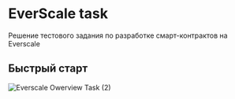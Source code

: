 EverScale task
=============
Решение тестового задания по разработке смарт-контрактов на Everscale

Быстрый старт
-------

![Everscale Owerview Task (2)](https://user-images.githubusercontent.com/44347958/184532002-6491a325-28e5-4198-bf77-234a7af4cd52.svg)
